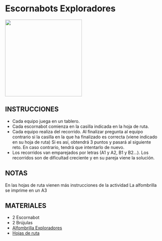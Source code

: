 # Escornabots Exploradores
<p align="left">
  <img src="https://github.com/escornabot/docs/blob/master/Escornabot_Mats/exploradores/Exploradores.jpg" width="250"/>
</p>

## INSTRUCCIONES
* Cada equipo juega en un tablero.
* Cada escornabot comienza en la casilla indicada en la hoja de ruta.
* Cada equipo realiza del recorrido. Al finalizar pregunta al equipo contrario si la casilla en la que ha finalizado es correcta (viene indicado en su hoja de ruta) Si es así, obtendrá 3 puntos y pasará al siguiente reto. En caso contrario, tendrá que intentarlo de nuevo.
* Los recorridos van emparejados por letras (A1 y A2, B1 y B2…). Los recorridos son de dificultad creciente y en su pareja viene la solución.

## NOTAS
En las hojas de ruta vienen más instrucciones de la actividad
La alfombrilla se imprime en un A3

## MATERIALES
* 2 Escornabot
* 2 Brújulas
* [Alfombrilla Exploradores][ALF]
* [Hojas de ruta][HDR]



[ALF]:Exploradores.pdf
[HDR]:Rutas_Exploradores.pdf
